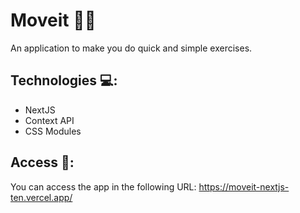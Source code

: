 # Moveit 🏋️‍♂️
An application to make you do quick and simple exercises.

## Technologies 💻:
- NextJS
- Context API
- CSS Modules

## Access 🔑:
You can access the app in the following URL:
https://moveit-nextjs-ten.vercel.app/
